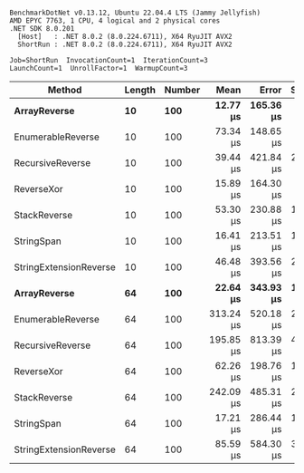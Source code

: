 ```

BenchmarkDotNet v0.13.12, Ubuntu 22.04.4 LTS (Jammy Jellyfish)
AMD EPYC 7763, 1 CPU, 4 logical and 2 physical cores
.NET SDK 8.0.201
  [Host]   : .NET 8.0.2 (8.0.224.6711), X64 RyuJIT AVX2
  ShortRun : .NET 8.0.2 (8.0.224.6711), X64 RyuJIT AVX2

Job=ShortRun  InvocationCount=1  IterationCount=3  
LaunchCount=1  UnrollFactor=1  WarmupCount=3  

```
| Method                 | Length | Number | Mean      | Error     | StdDev    | Median     | Min        | Max       | Allocated |
|----------------------- |------- |------- |----------:|----------:|----------:|-----------:|-----------:|----------:|----------:|
| **ArrayReverse**           | **10**     | **100**    |  **12.77 μs** | **165.36 μs** |  **9.064 μs** |   **7.564 μs** |   **7.504 μs** |  **23.23 μs** |  **10.09 KB** |
| EnumerableReverse      | 10     | 100    |  73.34 μs | 148.65 μs |  8.148 μs |  71.224 μs |  66.454 μs |  82.33 μs |  25.72 KB |
| RecursiveReverse       | 10     | 100    |  39.44 μs | 421.84 μs | 23.122 μs |  26.710 μs |  25.488 μs |  66.13 μs |  56.97 KB |
| ReverseXor             | 10     | 100    |  15.89 μs | 164.30 μs |  9.006 μs |  10.900 μs |  10.489 μs |  26.29 μs |  10.09 KB |
| StackReverse           | 10     | 100    |  53.30 μs | 230.88 μs | 12.656 μs |  46.236 μs |  45.746 μs |  67.91 μs |  31.19 KB |
| StringSpan             | 10     | 100    |  16.41 μs | 213.51 μs | 11.703 μs |   9.989 μs |   9.318 μs |  29.92 μs |   5.41 KB |
| StringExtensionReverse | 10     | 100    |  46.48 μs | 393.56 μs | 21.572 μs |  42.499 μs |  27.181 μs |  69.77 μs |  28.84 KB |
| **ArrayReverse**           | **64**     | **100**    |  **22.64 μs** | **343.93 μs** | **18.852 μs** |  **11.922 μs** |  **11.581 μs** |  **44.40 μs** |  **30.41 KB** |
| EnumerableReverse      | 64     | 100    | 313.24 μs | 520.18 μs | 28.513 μs | 305.813 μs | 289.182 μs | 344.74 μs |  59.31 KB |
| RecursiveReverse       | 64     | 100    | 195.85 μs | 813.39 μs | 44.585 μs | 170.484 μs | 169.733 μs | 247.33 μs | 710.88 KB |
| ReverseXor             | 64     | 100    |  62.26 μs | 198.76 μs | 10.895 μs |  61.346 μs |  51.858 μs |  73.59 μs |  30.41 KB |
| StackReverse           | 64     | 100    | 242.09 μs | 485.31 μs | 26.601 μs | 241.423 μs | 215.824 μs | 269.01 μs |  88.22 KB |
| StringSpan             | 64     | 100    |  17.21 μs | 286.44 μs | 15.701 μs |   8.385 μs |   7.904 μs |  35.34 μs |  15.56 KB |
| StringExtensionReverse | 64     | 100    |  85.59 μs | 584.30 μs | 32.027 μs |  67.496 μs |  66.705 μs | 122.57 μs |  68.69 KB |
